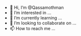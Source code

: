 - 👋 Hi, I’m @Qassamothman
- 👀 I’m interested in ...
- 🌱 I’m currently learning ...
- 💞️ I’m looking to collaborate on ...
- 📫 How to reach me ...

<!---
Qassamothman/Qassamothman is a ✨ special ✨ repository because its `README.md` (this file) appears on your GitHub profile.
You can click the Preview link to take a look at your changes.
--->
